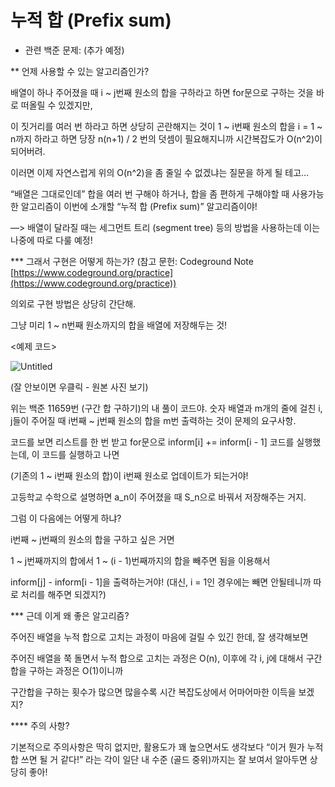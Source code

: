 # 누적 합 (Prefix sum)

- 관련 백준 문제: (추가 예정)

** 언제 사용할 수 있는 알고리즘인가? 

 배열이 하나 주어졌을 때 i ~ j번째 원소의 합을 구하라고 하면 for문으로 구하는 것을 바로 떠올릴 수 있겠지만, 

 이 짓거리를 여러 번 하라고 하면 상당히 곤란해지는 것이 1 ~ i번째 원소의 합을 i = 1 ~ n까지 하라고 하면 당장 n(n+1) / 2 번의 덧셈이 필요해지니까 시간복잡도가 O(n^2)이 되어버려. 

 이러면 이제 자연스럽게 위의 O(n^2)을 좀 줄일 수 없겠냐는 질문을 하게 될 테고… 

  “배열은 그대로인데” 합을 여러 번 구해야 하거나, 합을 좀 편하게 구해야할 때 사용가능한 알고리즘이 이번에 소개할 “누적 합 (Prefix sum)” 알고리즘이야! 

—> 배열이 달라질 때는 세그먼트 트리 (segment tree) 등의 방법을 사용하는데 이는 나중에 따로 다룰 예정! 

*** 그래서 구현은 어떻게 하는가? 
(참고 문헌: Codeground Note [https://www.codeground.org/practice](https://www.codeground.org/practice)) 

 의외로 구현 방법은 상당히 간단해.  

그냥 미리 1 ~ n번째 원소까지의 합을 배열에 저장해두는 것! 

<예제 코드> 

![Untitled](%E1%84%82%E1%85%AE%E1%84%8C%E1%85%A5%E1%86%A8%20%E1%84%92%E1%85%A1%E1%86%B8%20(Prefix%20sum)%2081f203f5928742e794d5f7de018f8282/Untitled.png)

(잘 안보이면 우클릭 - 원본 사진 보기) 

 위는 백준 11659번 (구간 합 구하기)의 내 풀이 코드야. 숫자 배열과 m개의 줄에 걸친 i, j들이 주어질 때 i번째 ~ j번째 원소의 합을 m번 출력하는 것이 문제의 요구사항. 

 코드를 보면 리스트를 한 번 받고 for문으로 inform[i] += inform[i - 1] 코드를 실행했는데, 이 코드를 실행하고 나면 

 (기존의 1 ~ i번째 원소의 합)이 i번째 원소로 업데이트가 되는거야!

 고등학교 수학으로 설명하면 a_n이 주어졌을 때 S_n으로 바꿔서 저장해주는 거지. 

 그럼 이 다음에는 어떻게 하냐? 

i번째 ~ j번째의 원소의 합을 구하고 싶은 거면 

1 ~ j번째까지의 합에서 1 ~ (i - 1)번째까지의 합을 빼주면 됨을 이용해서

inform[j] - inform[i - 1]을 출력하는거야! 
(대신, i = 1인 경우에는 빼면 안될테니까 따로 처리를 해주면 되겠지?) 

*** 근데 이게 왜 좋은 알고리즘? 

 주어진 배열을 누적 합으로 고치는 과정이 마음에 걸릴 수 있긴 한데, 잘 생각해보면 

 주어진 배열을 쭉 돌면서 누적 합으로 고치는 과정은 O(n), 이후에 각 i, j에 대해서 구간합을 구하는 과정은 O(1)이니까 
 
 구간합을 구하는 횟수가 많으면 많을수록 시간 복잡도상에서 어마어마한 이득을 보겠지? 

 **** 주의 사항? 

 기본적으로 주의사항은 딱히 없지만, 활용도가 꽤 높으면서도 생각보다 “이거 뭔가 누적 합 쓰면 될 거 같다!” 라는 각이 일단 내 수준 (골드 중위)까지는 잘 보여서 알아두면 상당히 좋아!